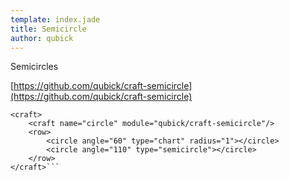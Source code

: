 ```yaml
---
template: index.jade
title: Semicircle
author: qubick
---
```


Semicircles

[https://github.com/qubick/craft-semicircle](https://github.com/qubick/craft-semicircle)

```craftml
<craft>
    <craft name="circle" module="qubick/craft-semicircle"/>
    <row>
	 	<circle angle="60" type="chart" radius="1"></circle>
	 	<circle angle="110" type="semicircle"></circle>
    </row>
</craft>```
